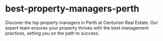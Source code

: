 # best-property-managers-perth
Discover the top property managers in Perth at Centurion Real Estate. Our expert team ensures your property thrives with the best management practices, setting you on the path to success.
